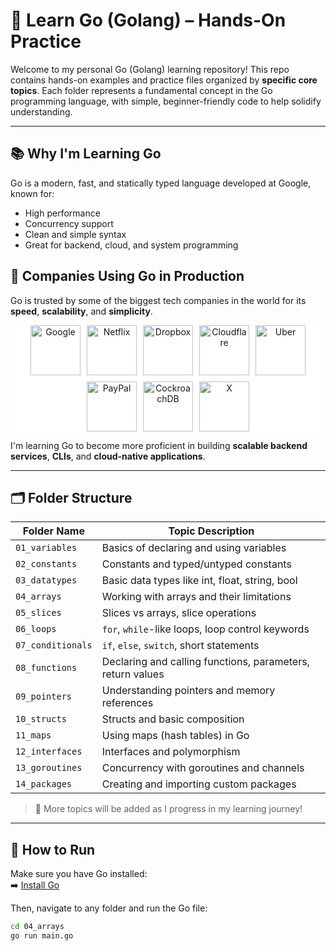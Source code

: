 
# 🐹 Learn Go (Golang) – Hands-On Practice

Welcome to my personal Go (Golang) learning repository! This repo contains hands-on examples and practice files organized by **specific core topics**. Each folder represents a fundamental concept in the Go programming language, with simple, beginner-friendly code to help solidify understanding.

---

## 📚 Why I'm Learning Go

Go is a modern, fast, and statically typed language developed at Google, known for:

- High performance
- Concurrency support
- Clean and simple syntax
- Great for backend, cloud, and system programming

## 💼 Companies Using Go in Production

Go is trusted by some of the biggest tech companies in the world for its **speed**, **scalability**, and **simplicity**.

<p align="center" style="display: flex; flex-wrap: wrap; gap: 10px; justify-content: center; background:#fff;">
  <img src="https://go.dev/images/logos/google.svg" width="80" alt="Google" />
  <img src="https://go.dev/images/logos/netflix.svg" width="80" alt="Netflix" />
  <img src="https://go.dev/images/logos/dropbox.png" width="80" alt="Dropbox" />
  <img src="https://go.dev/images/logos/cloudflare_light.svg" width="80" alt="Cloudflare" />
  <img src="https://go.dev/images/logos/uber_light.svg" width="80" alt="Uber" />
  <img src="https://go.dev/images/logos/paypal.svg" width="80" alt="PayPal" />
  <img src="https://go.dev/images/logos/cockroach.svg" width="80" alt="CockroachDB" />
  <img src="https://go.dev/images/logos/x.png" width="80" alt="X" />
</p>

I'm learning Go to become more proficient in building **scalable backend services**, **CLIs**, and **cloud-native applications**.

---

## 🗂️ Folder Structure

| Folder Name   | Topic Description                                 |
|---------------|---------------------------------------------------|
| `01_variables`| Basics of declaring and using variables            |
| `02_constants`| Constants and typed/untyped constants              |
| `03_datatypes`| Basic data types like int, float, string, bool     |
| `04_arrays`   | Working with arrays and their limitations          |
| `05_slices`   | Slices vs arrays, slice operations                 |
| `06_loops`    | `for`, `while`-like loops, loop control keywords   |
| `07_conditionals`| `if`, `else`, `switch`, short statements        |
| `08_functions`| Declaring and calling functions, parameters, return values |
| `09_pointers` | Understanding pointers and memory references       |
| `10_structs`  | Structs and basic composition                     |
| `11_maps`     | Using maps (hash tables) in Go                    |
| `12_interfaces`| Interfaces and polymorphism                      |
| `13_goroutines`| Concurrency with goroutines and channels         |
| `14_packages` | Creating and importing custom packages            |

> 🧪 More topics will be added as I progress in my learning journey!

---

## 🚀 How to Run

Make sure you have Go installed:  
➡️ [Install Go](https://go.dev/doc/install)

Then, navigate to any folder and run the Go file:

```bash
cd 04_arrays
go run main.go
